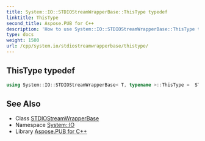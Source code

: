 ```yaml
---
title: System::IO::STDIOStreamWrapperBase::ThisType typedef
linktitle: ThisType
second_title: Aspose.PUB for C++
description: 'How to use System::IO::STDIOStreamWrapperBase::ThisType typedef of System::IO::STDIOStreamWrapperBase class in C++.'
type: docs
weight: 1500
url: /cpp/system.io/stdiostreamwrapperbase/thistype/
---
```

## ThisType typedef




```cpp
using System::IO::STDIOStreamWrapperBase< T, typename >::ThisType =  STDIOStreamWrapperBase<T>
```

## See Also

* Class [STDIOStreamWrapperBase](../)
* Namespace [System::IO](../../)
* Library [Aspose.PUB for C++](../../../)
